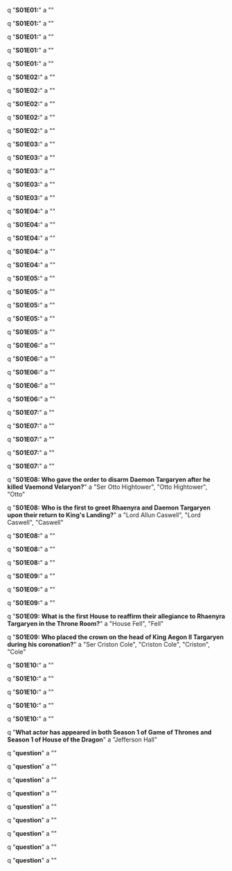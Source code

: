 q "**S01E01:**"
a ""

q "**S01E01:**"
a ""

q "**S01E01:**"
a ""

q "**S01E01:**"
a ""

q "**S01E01:**"
a ""

q "**S01E02:**"
a ""

q "**S01E02:**"
a ""

q "**S01E02:**"
a ""

q "**S01E02:**"
a ""

q "**S01E02:**"
a ""

q "**S01E03:**"
a ""

q "**S01E03:**"
a ""

q "**S01E03:**"
a ""

q "**S01E03:**"
a ""

q "**S01E03:**"
a ""

q "**S01E04:**"
a ""

q "**S01E04:**"
a ""

q "**S01E04:**"
a ""

q "**S01E04:**"
a ""

q "**S01E04:**"
a ""

q "**S01E05:**"
a ""

q "**S01E05:**"
a ""

q "**S01E05:**"
a ""

q "**S01E05:**"
a ""

q "**S01E05:**"
a ""

q "**S01E06:**"
a ""

q "**S01E06:**"
a ""

q "**S01E06:**"
a ""

q "**S01E06:**"
a ""

q "**S01E06:**"
a ""

q "**S01E07:**"
a ""

q "**S01E07:**"
a ""

q "**S01E07:**"
a ""

q "**S01E07:**"
a ""

q "**S01E07:**"
a ""

q "**S01E08: Who gave the order to disarm Daemon Targaryen after he killed Vaemond Velaryon?**"
a "Ser Otto Hightower", "Otto Hightower", "Otto"

q "**S01E08: Who is the first to greet Rhaenyra and Daemon Targaryen upon their return to King's Landing?**"
a "Lord Allun Caswell", "Lord Caswell", "Caswell"

q "**S01E08:**"
a ""

q "**S01E08:**"
a ""

q "**S01E08:**"
a ""

q "**S01E09:**"
a ""

q "**S01E09:**"
a ""

q "**S01E09:**"
a ""

q "**S01E09: What is the first House to reaffirm their allegiance to Rhaenyra Targaryen in the Throne Room?**"
a "House Fell", "Fell"

q "**S01E09: Who placed the crown on the head of King Aegon II Targaryen during his coronation?**"
a "Ser Criston Cole", "Criston Cole", "Criston", "Cole"

q "**S01E10:**"
a ""

q "**S01E10:**"
a ""

q "**S01E10:**"
a ""

q "**S01E10:**"
a ""

q "**S01E10:**"
a ""

q "**What actor has appeared in both Season 1 of Game of Thrones and Season 1 of House of the Dragon**"
a "Jefferson Hall"

q "**question**"
a ""

q "**question**"
a ""

q "**question**"
a ""

q "**question**"
a ""

q "**question**"
a ""

q "**question**"
a ""

q "**question**"
a ""

q "**question**"
a ""

q "**question**"
a ""
